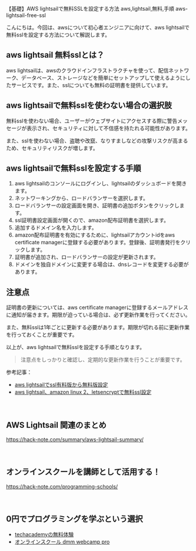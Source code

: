 【基礎】AWS lightsailで無料SSLを設定する方法
aws,lightsail,無料,手順
aws-lightsail-free-ssl

こんにちは。今回は、awsについて初心者エンジニアに向けて、aws lightsailで無料sslを設定する方法について解説します。

## aws lightsail 無料sslとは？

aws lightsailは、awsのクラウドインフラストラクチャを使って、配信ネットワーク、データベース、ストレージなどを簡単にセットアップして使えるようにしたサービスです。また、sslについても無料の証明書を提供しています。

## aws lightsailで無料sslを使わない場合の選択肢

無料sslを使わない場合、ユーザーがウェブサイトにアクセスする際に警告メッセージが表示され、セキュリティに対して不信感を持たれる可能性があります。

また、sslを使わない場合、盗聴や改竄、なりすましなどの攻撃リスクが高まるため、セキュリティリスクが増します。

## aws lightsailで無料sslを設定する手順

1. aws lightsailのコンソールにログインし、lightsailのダッシュボードを開きます。
2. ネットワーキングから、ロードバランサーを選択します。
3. ロードバランサーの設定画面を開き、証明書の追加ボタンをクリックします。
4. ssl証明書設定画面が開くので、amazon配布証明書を選択します。
5. 追加するドメイン名を入力します。
6. amazon配布証明書を有効にするために、lightsailアカウントidをaws certificate managerに登録する必要があります。登録後、証明書発行をクリックします。
7. 証明書が追加され、ロードバランサーの設定が更新されます。
8. ドメインを独自ドメインに変更する場合は、dnsレコードを変更する必要があります。

## 注意点

証明書の更新については、aws certificate managerに登録するメールアドレスに通知が届きます。期限が迫っている場合は、必ず更新作業を行ってください。

また、無料sslは1年ごとに更新する必要があります。期限が切れる前に更新作業を行っておくことが重要です。

以上が、aws lightsailで無料sslを設定する手順となります。

>注意点をしっかりと確認し、定期的な更新作業を行うことが重要です。

参考記事：
- [aws lightsailでssl有料版から無料版設定](https://qiita.com/ohtaman/items/88b11fcc011f8fd4248a)
- [aws lightsail、amazon linux 2、letsencryptで無料ssl設定](https://qiita.com/chanpionjeff/items/460f25a75ea49cbb492e)

　

## AWS Lightsail 関連のまとめ
https://hack-note.com/summary/aws-lightsail-summary/

　

## オンラインスクールを講師として活用する！
https://hack-note.com/programming-schools/

　

## 0円でプログラミングを学ぶという選択
- [techacademyの無料体験](//af.moshimo.com/af/c/click?a_id=2612475&amp;p_id=1555&amp;pc_id=2816&amp;pl_id=22706&amp;url=https%3a%2f%2ftechacademy.jp%2fhtmlcss-trial%3futm_source%3dmoshimo%26utm_medium%3daffiliate%26utm_campaign%3dtextad)
- [オンラインスクール dmm webcamp pro](//af.moshimo.com/af/c/click?a_id=2612482&amp;p_id=1363&amp;pc_id=2297&amp;pl_id=39999&amp;guid=on)


